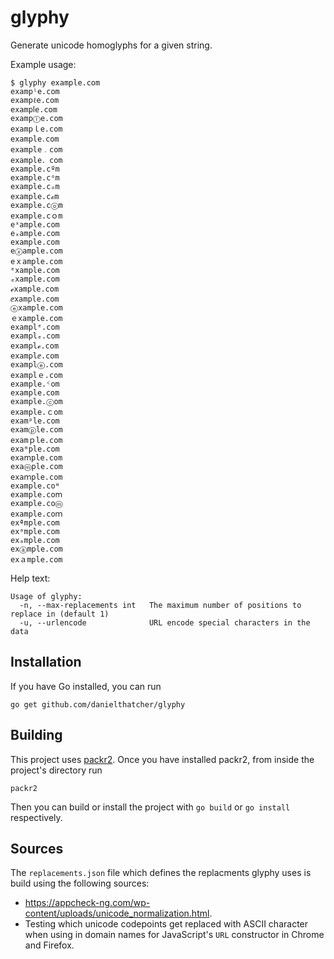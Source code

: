 # glyphy
Generate unicode homoglyphs for a given string.

Example usage:
```
$ glyphy example.com
exampˡe.com
exampℓe.com
exampⅼe.com
exampⓛe.com
exampｌe.com
example․com
example﹒com
example．com
example.cºm
example.cᵒm
example.cₒm
example.cℴm
example.cⓞm
example.cｏm
eˣample.com
eₓample.com
eⅹample.com
eⓧample.com
eｘample.com
ᵉxample.com
ₑxample.com
ℯxample.com
ⅇxample.com
ⓔxample.com
ｅxample.com
examplᵉ.com
examplₑ.com
examplℯ.com
examplⅇ.com
examplⓔ.com
examplｅ.com
example.ᶜom
example.ⅽom
example.ⓒom
example.ｃom
examᵖle.com
examⓟle.com
examｐle.com
exaᵐple.com
exaⅿple.com
exaⓜple.com
exaｍple.com
example.coᵐ
example.coⅿ
example.coⓜ
example.coｍ
exªmple.com
exᵃmple.com
exₐmple.com
exⓐmple.com
exａmple.com
```

Help text:
```
Usage of glyphy:
  -n, --max-replacements int   The maximum number of positions to replace in (default 1)
  -u, --urlencode              URL encode special characters in the data
```

## Installation
If you have Go installed, you can run
```
go get github.com/danielthatcher/glyphy
```

## Building
This project uses [packr2](https://github.com/gobuffalo/packr/tree/master/v2). Once you have installed packr2, from inside the project's directory run
```
packr2
```
Then you can build or install the project with `go build` or `go install` respectively.

## Sources
The `replacements.json` file which defines the replacments glyphy uses is build using the following sources:
* https://appcheck-ng.com/wp-content/uploads/unicode_normalization.html.
* Testing which unicode codepoints get replaced with ASCII character when using in domain names for JavaScript's `URL` constructor in Chrome and Firefox.
